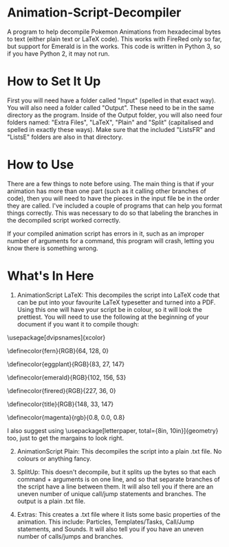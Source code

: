# Animation-Script-Decompiler
A program to help decompile Pokemon Animations from hexadecimal bytes to text (either plain text or LaTeX code). This works with FireRed only so far, but support for Emerald is in the works. This code is written in Python 3, so if you have Python 2, it may not run.

# How to Set It Up
First you will need have a folder called "Input" (spelled in that exact way). You will also need a folder called "Output". These need to be in the same directory as the program. Inside of the Output folder, you will also need four folders named: "Extra Files", "LaTeX", "Plain" and "Split" (capitalised and spelled in exactly these ways). Make sure that the included "ListsFR" and "ListsE" folders are also in that directory.

# How to Use
There are a few things to note before using. The main thing is that if your animation has more than one part (such as it calling other branches of code), then you will need to have the pieces in the input file be in the order they are called. I've included a couple of programs that can help you format things correctly. This was necessary to do so that labeling the branches in the decompiled script worked correctly.

If your compiled animation script has errors in it, such as an improper number of arguments for a command, this program will crash, letting you know there is something wrong.

# What's In Here
1. AnimationScript LaTeX: This decompiles the script into LaTeX code that can be put into your favourite LaTeX typesetter and turned into a PDF. Using this one will have your script be in colour, so it will look the prettiest. You will need to use the following at the beginning of your document if you want it to compile though:

\usepackage[dvipsnames]{xcolor}

\definecolor{fern}{RGB}{64, 128, 0}

\definecolor{eggplant}{RGB}{83, 27, 147}

\definecolor{emerald}{RGB}{102, 156, 53}

\definecolor{firered}{RGB}{227, 36, 0}

\definecolor{title}{RGB}{148, 33, 147}

\definecolor{magenta}{rgb}{0.8, 0.0, 0.8}

I also suggest using \usepackage[letterpaper, total={8in, 10in}]{geometry} too, just to get the margains to look right.

2. AnimationScript Plain: This decompiles the script into a plain .txt file. No colours or anything fancy.

3. SplitUp: This doesn't decompile, but it splits up the bytes so that each command + arguments is on one line, and so that separate branches of the script have a line between them. It will also tell you if there are an uneven number of unique call/jump statements and branches. The output is a plain .txt file.

4. Extras: This creates a .txt file where it lists some basic properties of the animation. This include: Particles, Templates/Tasks, Call/Jump statements, and Sounds. It will also tell you if you have an uneven number of calls/jumps and branches.
